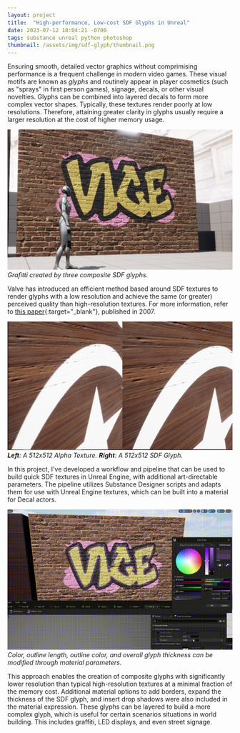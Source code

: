 ```yaml
---
layout: project
title:  "High-performance, Low-cost SDF Glyphs in Unreal"
date: 2023-07-12 10:04:21 -0700
tags: substance unreal python photoshop
thumbnail: /assets/img/sdf-glyph/thumbnail.png
---
```


Ensuring smooth, detailed vector graphics without comprimising  performance is a frequent challenge in modern video games. These visual motifs are known as *glyphs* and routinely appear in player cosmetics (such as "sprays" in first person games), signage, decals, or other visual novelties. Glyphs can be combined into layered decals to form more complex vector shapes. Typically, these textures render poorly at low resolutions. Therefore, attaining greater clarity in glyphs usually require a larger resolution at the cost of higher memory usage.

![SDF Glyphs: Main](/assets/img/sdf-glyph/thumbnail.png)
*Grafitti created by three composite SDF glyphs.*

Valve has introduced an efficient method based around SDF textures to render glyphs with a low resolution and achieve the same (or greater) perceived quality than high-resolution textures. For more information, refer to [this paper](https://steamcdn-a.akamaihd.net/apps/valve/2007/SIGGRAPH2007_AlphaTestedMagnification.pdf){:target="_blank"}, published in 2007.

![SDF Glyphs: Compare](/assets/img/sdf-glyph/compare.png)
***Left**: A 512x512 Alpha Texture. **Right**: A 512x512 SDF Glyph.*

In this project, I've developed a workflow and pipeline that can be used to build quick SDF textures in Unreal Engine, with additional art-directable parameters. The pipeline utilizes Substance Designer scripts and adapts them for use with Unreal Engine textures, which can be built into a material for Decal actors.

![SDF Glyphs: Demo](/assets/img/sdf-glyph/sdf.gif)
*Color, outline length, outline color, and overall glyph thickness can be modified through material parameters.*

This approach enables the creation of composite glyphs with significantly lower resolution than typical high-resolution textures at a minimal fraction of the memory cost. Additional material options to add borders, expand the thickness of the SDF glyph, and insert drop shadows were also included in the material expression. These glyphs can be layered to build a more complex glyph, which is useful for certain scenarios situations in world building. This includes graffiti, LED displays, and even street signage.